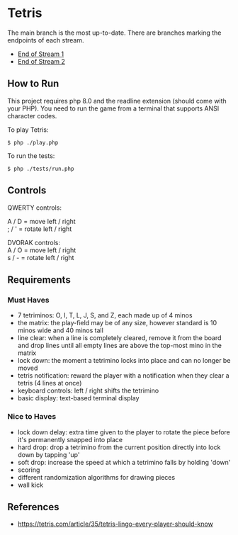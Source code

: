 # Tetris

The main branch is the most up-to-date. There are branches marking the endpoints of each stream.

- [End of Stream 1](https://github.com/ShawnMcCool/tetris/tree/end-of-stream-1)
- [End of Stream 2](https://github.com/ShawnMcCool/tetris/tree/end-of-stream-2)

## How to Run

This project requires php 8.0 and the readline extension (should come with your PHP). You need to run the game from a terminal that supports ANSI character codes.

To play Tetris:

```shell
$ php ./play.php
```

To run the tests:

```shell
$ php ./tests/run.php
```

## Controls

QWERTY controls:  

A / D = move left / right  
; / ' = rotate left / right

DVORAK controls:  
A / O = move left / right  
s / - = rotate left / right

## Requirements

### Must Haves

- 7 tetriminos: O, I, T, L, J, S, and Z, each made up of 4 minos
- the matrix: the play-field may be of any size, however standard is 10 minos wide and 40 minos tall
- line clear: when a line is completely cleared, remove it from the board and drop 
  lines until all empty lines are above the top-most mino in the matrix
- lock down: the moment a tetrimino locks into place and can no longer be moved
- tetris notification: reward the player with a notification when they clear a tetris (4 lines at once)
- keyboard controls: left / right shifts the tetrimino
- basic display: text-based terminal display

### Nice to Haves

- lock down delay: extra time given to the player to rotate the piece before it's permanently snapped into place
- hard drop: drop a tetrimino from the current position directly into lock down by tapping 'up'
- soft drop: increase the speed at which a tetrimino falls by holding 'down'
- scoring
- different randomization algorithms for drawing pieces
- wall kick

## References

- https://tetris.com/article/35/tetris-lingo-every-player-should-know